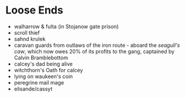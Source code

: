 # Loose Ends

- walharrow & fulta (in Stojanow gate prison)
- scroll thief
- sahnd krulek
- caravan guards from outlaws of the iron route - aboard the *seagull's caw*, which now owes 20% of its profits to the gang, captained by Calvin Bramblebottom
- calcey's dad being alive
- witchthorn's Oath for calcey
- lying on waukeen's coin
- peregrine mail mage
- elisande/cassyt